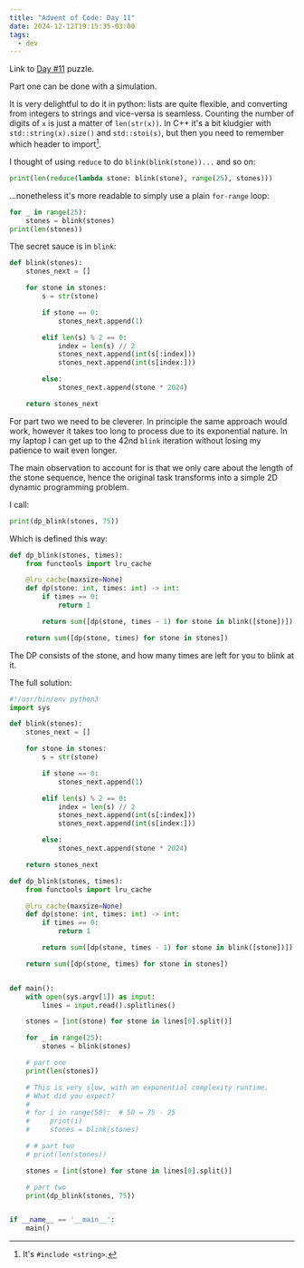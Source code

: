```yaml
---
title: "Advent of Code: Day 11"
date: 2024-12-12T19:15:35-03:00
tags:
  - dev
---
```


Link to [Day #11](https://adventofcode.com/2024/day/11) puzzle.


Part one can be done with a simulation.

It is very delightful to do it in python: lists are quite flexible, and
converting from integers to strings and vice-versa is seamless. Counting the
number of digits of `x` is just a matter of `len(str(x))`. In C++ it's a bit
kludgier with `std::string(x).size()` and `std::stoi(s)`, but then you need to
remember which header to import[^1].

I thought of using `reduce` to do `blink(blink(stone))...` and so on:

```python
print(len(reduce(lambda stone: blink(stone), range(25), stones)))
```

...nonetheless it's more readable to simply use a plain `for-range` loop:

```python
for _ in range(25):
    stones = blink(stones)
print(len(stones))
```

The secret sauce is in `blink`:

```python
def blink(stones):
    stones_next = []

    for stone in stones:
        s = str(stone)

        if stone == 0:
            stones_next.append(1)

        elif len(s) % 2 == 0:
            index = len(s) // 2
            stones_next.append(int(s[:index]))
            stones_next.append(int(s[index:]))

        else:
            stones_next.append(stone * 2024)

    return stones_next
```

For part two we need to be cleverer. In principle the same approach would work,
however it takes too long to process due to its exponential nature. In my laptop
I can get up to the 42nd `blink` iteration without losing my patience to wait
even longer.

The main observation to account for is that we only care about the length of the
stone sequence, hence the original task transforms into a simple 2D dynamic
programming problem.

I call:

```python
print(dp_blink(stones, 75))
```

Which is defined this way:

```python
def dp_blink(stones, times):
    from functools import lru_cache

    @lru_cache(maxsize=None)
    def dp(stone: int, times: int) -> int:
        if times == 0:
            return 1

        return sum([dp(stone, times - 1) for stone in blink([stone])])

    return sum([dp(stone, times) for stone in stones])
```

The DP consists of the stone, and how many times are left for you to blink at it.

The full solution:

```python
#!/usr/bin/env python3
import sys

def blink(stones):
    stones_next = []

    for stone in stones:
        s = str(stone)

        if stone == 0:
            stones_next.append(1)

        elif len(s) % 2 == 0:
            index = len(s) // 2
            stones_next.append(int(s[:index]))
            stones_next.append(int(s[index:]))

        else:
            stones_next.append(stone * 2024)

    return stones_next

def dp_blink(stones, times):
    from functools import lru_cache

    @lru_cache(maxsize=None)
    def dp(stone: int, times: int) -> int:
        if times == 0:
            return 1

        return sum([dp(stone, times - 1) for stone in blink([stone])])

    return sum([dp(stone, times) for stone in stones])


def main():
    with open(sys.argv[1]) as input:
        lines = input.read().splitlines()

    stones = [int(stone) for stone in lines[0].split()]

    for _ in range(25):
        stones = blink(stones)

    # part one
    print(len(stones))

    # This is very slow, with an exponential complexity runtime.
    # What did you expect?
    #
    # for i in range(50):  # 50 = 75 - 25
    #     print(i)
    #     stones = blink(stones)

    # # part two
    # print(len(stones))

    stones = [int(stone) for stone in lines[0].split()]

    # part two
    print(dp_blink(stones, 75))


if __name__ == '__main__':
    main()
```

[^1]: It's `#include <string>`.
